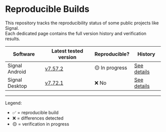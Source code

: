# Reproducible Builds

This repository tracks the reproducibility status of some public projects like Signal.  
Each dedicated page contains the full version history and verification results.  

| Software        | Latest tested version | Reproducible? | History |
|-----------------|-----------------------|---------------|---------|
| Signal Android  | [v7.57.2](signal-android.md) | 🟡 In progress | [See details](history/Signal-Android.md) |
| Signal Desktop  | [v7.72.1](signal-desktop.md) | ❌ No  | [See details](history/Signal-Desktop.md) |

---

Legend:  

- ✅ = reproducible build  
- ❌ = differences detected  
- 🟡 = verification in progress  
